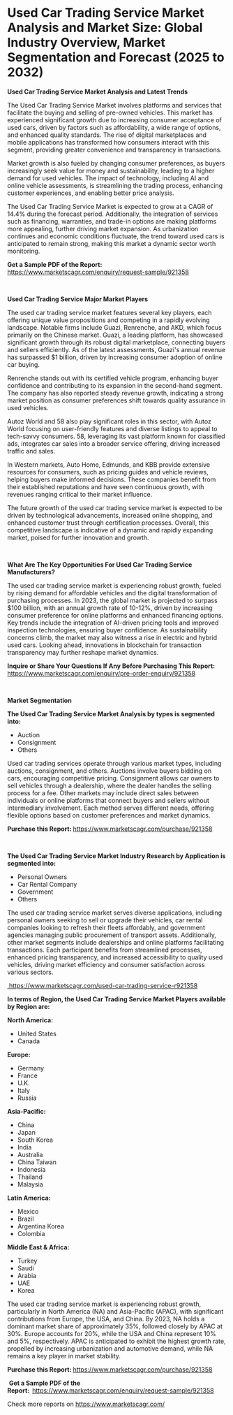 <p><h1>Used Car Trading Service Market Analysis and Market Size: Global Industry Overview, Market Segmentation and Forecast (2025 to 2032)</h1></p><p><strong>Used Car Trading Service Market Analysis and Latest Trends</strong></p>
<p><p>The Used Car Trading Service Market involves platforms and services that facilitate the buying and selling of pre-owned vehicles. This market has experienced significant growth due to increasing consumer acceptance of used cars, driven by factors such as affordability, a wide range of options, and enhanced quality standards. The rise of digital marketplaces and mobile applications has transformed how consumers interact with this segment, providing greater convenience and transparency in transactions.</p><p>Market growth is also fueled by changing consumer preferences, as buyers increasingly seek value for money and sustainability, leading to a higher demand for used vehicles. The impact of technology, including AI and online vehicle assessments, is streamlining the trading process, enhancing customer experiences, and enabling better price analysis.</p><p>The Used Car Trading Service Market is expected to grow at a CAGR of 14.4% during the forecast period. Additionally, the integration of services such as financing, warranties, and trade-in options are making platforms more appealing, further driving market expansion. As urbanization continues and economic conditions fluctuate, the trend toward used cars is anticipated to remain strong, making this market a dynamic sector worth monitoring.</p></p>
<p><strong>Get a Sample PDF of the Report:&nbsp;</strong> <a href="https://www.marketscagr.com/enquiry/request-sample/921358?utm_campaign=2012&utm_medium=2&utm_source=Github&utm_content=ia&utm_term=07032025&utm_id=used-car-trading-service">https://www.marketscagr.com/enquiry/request-sample/921358</a></p>
<p>&nbsp;</p>
<p><strong>Used Car Trading Service Major Market Players</strong></p>
<p><p>The used car trading service market features several key players, each offering unique value propositions and competing in a rapidly evolving landscape. Notable firms include Guazi, Renrenche, and AKD, which focus primarily on the Chinese market. Guazi, a leading platform, has showcased significant growth through its robust digital marketplace, connecting buyers and sellers efficiently. As of the latest assessments, Guazi's annual revenue has surpassed $1 billion, driven by increasing consumer adoption of online car buying.</p><p>Renrenche stands out with its certified vehicle program, enhancing buyer confidence and contributing to its expansion in the second-hand segment. The company has also reported steady revenue growth, indicating a strong market position as consumer preferences shift towards quality assurance in used vehicles.</p><p>Autoz World and 58 also play significant roles in this sector, with Autoz World focusing on user-friendly features and diverse listings to appeal to tech-savvy consumers. 58, leveraging its vast platform known for classified ads, integrates car sales into a broader service offering, driving increased traffic and sales.</p><p>In Western markets, Auto Home, Edmunds, and KBB provide extensive resources for consumers, such as pricing guides and vehicle reviews, helping buyers make informed decisions. These companies benefit from their established reputations and have seen continuous growth, with revenues ranging critical to their market influence.</p><p>The future growth of the used car trading service market is expected to be driven by technological advancements, increased online shopping, and enhanced customer trust through certification processes. Overall, this competitive landscape is indicative of a dynamic and rapidly expanding market, poised for further innovation and growth.</p></p>
<p>&nbsp;</p>
<p><strong>What Are The Key Opportunities For Used Car Trading Service Manufacturers?</strong></p>
<p><p>The used car trading service market is experiencing robust growth, fueled by rising demand for affordable vehicles and the digital transformation of purchasing processes. In 2023, the global market is projected to surpass $100 billion, with an annual growth rate of 10-12%, driven by increasing consumer preference for online platforms and enhanced financing options. Key trends include the integration of AI-driven pricing tools and improved inspection technologies, ensuring buyer confidence. As sustainability concerns climb, the market may also witness a rise in electric and hybrid used cars. Looking ahead, innovations in blockchain for transaction transparency may further reshape market dynamics.</p></p>
<p><strong>Inquire or Share Your Questions If Any Before Purchasing This Report:</strong> <a href="https://www.marketscagr.com/enquiry/pre-order-enquiry/921358?utm_campaign=2012&utm_medium=2&utm_source=Github&utm_content=ia&utm_term=07032025&utm_id=used-car-trading-service">https://www.marketscagr.com/enquiry/pre-order-enquiry/921358</a></p>
<p>&nbsp;</p>
<p><strong>Market Segmentation</strong></p>
<p><strong>The Used Car Trading Service Market Analysis by types is segmented into:</strong></p>
<p><ul><li>Auction</li><li>Consignment</li><li>Others</li></ul></p>
<p><p>Used car trading services operate through various market types, including auctions, consignment, and others. Auctions involve buyers bidding on cars, encouraging competitive pricing. Consignment allows car owners to sell vehicles through a dealership, where the dealer handles the selling process for a fee. Other markets may include direct sales between individuals or online platforms that connect buyers and sellers without intermediary involvement. Each method serves different needs, offering flexible options based on customer preferences and market dynamics.</p></p>
<p><strong>Purchase this Report:&nbsp;</strong><a href="https://www.marketscagr.com/purchase/921358?utm_campaign=2012&utm_medium=2&utm_source=Github&utm_content=ia&utm_term=07032025&utm_id=used-car-trading-service">https://www.marketscagr.com/purchase/921358</a></p>
<p>&nbsp;</p>
<p><strong>The Used Car Trading Service Market Industry Research by Application is segmented into:</strong></p>
<p><ul><li>Personal Owners</li><li>Car Rental Company</li><li>Government</li><li>Others</li></ul></p>
<p><p>The used car trading service market serves diverse applications, including personal owners seeking to sell or upgrade their vehicles, car rental companies looking to refresh their fleets affordably, and government agencies managing public procurement of transport assets. Additionally, other market segments include dealerships and online platforms facilitating transactions. Each participant benefits from streamlined processes, enhanced pricing transparency, and increased accessibility to quality used vehicles, driving market efficiency and consumer satisfaction across various sectors.</p></p>
<p><a href="https://www.marketscagr.com/used-car-trading-service-r921358?utm_campaign=2012&utm_medium=2&utm_source=Github&utm_content=ia&utm_term=07032025&utm_id=used-car-trading-service">&nbsp;https://www.marketscagr.com/used-car-trading-service-r921358</a></p>
<p><strong>In terms of Region, the Used Car Trading Service Market Players available by Region are:</strong></p>
<p>
    <p> <strong> North America: </strong>
        <ul>
            <li>United States</li>
            <li>Canada</li>
        </ul>
        </p> 
    <p> <strong> Europe: </strong>
        <ul>
            <li>Germany</li>
            <li>France</li>
            <li>U.K.</li>
            <li>Italy</li>
            <li>Russia</li>
        </ul>
        </p> 
    <p> <strong> Asia-Pacific: </strong>
        <ul>
            <li>China</li>
            <li>Japan</li>
            <li>South Korea</li>
            <li>India</li>
            <li>Australia</li>
            <li>China Taiwan</li>
            <li>Indonesia</li>
            <li>Thailand</li>
            <li>Malaysia</li>
        </ul>
        </p> 
    <p> <strong> Latin America: </strong>
        <ul>
            <li>Mexico</li>
            <li>Brazil</li>
            <li>Argentina Korea</li>
            <li>Colombia</li>
        </ul>
        </p> 
    <p> <strong> Middle East & Africa: </strong>
        <ul>
            <li>Turkey</li>
            <li>Saudi</li>
            <li>Arabia</li>
            <li>UAE</li>
            <li>Korea</li>
        </ul>
    </p>
    </p>
<p><p>The used car trading service market is experiencing robust growth, particularly in North America (NA) and Asia-Pacific (APAC), with significant contributions from Europe, the USA, and China. By 2023, NA holds a dominant market share of approximately 35%, followed closely by APAC at 30%. Europe accounts for 20%, while the USA and China represent 10% and 5%, respectively. APAC is anticipated to exhibit the highest growth rate, propelled by increasing urbanization and automotive demand, while NA remains a key player in market stability.</p></p>
<p><strong>Purchase this Report: </strong><a href="https://www.marketscagr.com/purchase/921358?utm_campaign=2012&utm_medium=2&utm_source=Github&utm_content=ia&utm_term=07032025&utm_id=used-car-trading-service">https://www.marketscagr.com/purchase/921358</a></p>
<p>&nbsp;<strong>Get a Sample PDF of the Report:&nbsp;&nbsp;</strong><a href="https://www.marketscagr.com/enquiry/request-sample/921358?utm_campaign=2012&utm_medium=2&utm_source=Github&utm_content=ia&utm_term=07032025&utm_id=used-car-trading-service">https://www.marketscagr.com/enquiry/request-sample/921358</a></p>
<p><strong></strong></p>
<p>Check more reports on <a href="https://www.marketscagr.com/?utm_campaign=2012&utm_medium=2&utm_source=Github&utm_content=ia&utm_term=07032025&utm_id=used-car-trading-service">https://www.marketscagr.com/</a></p>